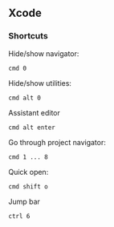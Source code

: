## Xcode

### Shortcuts

Hide/show navigator:
```
cmd 0
```

Hide/show utilities:
```
cmd alt 0
```

Assistant editor
```
cmd alt enter
```

Go through project navigator:
```
cmd 1 ... 8
```

Quick open:
```
cmd shift o
```

Jump bar 
```
ctrl 6
```
